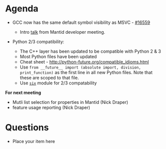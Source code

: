 Agenda
=========
* GCC now has the same default symbol visibility as MSVC - [#16559](https://github.com/mantidproject/mantid/pull/16559)
  * Intro [talk](http://gnab.github.io/remark/remarkise?url=https%3A%2F%2Fraw.githubusercontent.com%2Fmantidproject%2Fdocuments%2Fmaster%2FPresentations%2FDevMeetings%2F2016-01%2FSymbols_Gigg%2FSymbols_Gigg.md) from Mantid developer meeting.

* Python 2/3 compatibility:
  * The C++ layer has been updated to be compatible with Python 2 & 3
  * Most Python files have been updated
  * Cheat sheet - http://python-future.org/compatible_idioms.html
  * Use `from __future__ import (absolute import, division, print_function)` as the first line in all new Python files. Note that these are scoped to that file.
  * Use [`six`](https://pythonhosted.org/six/) module for 2/3 compatability
  
**For next meeting**

* Mutli list selection for properties in Mantid (Nick Draper)
* feature usage reporting (Nick Draper)

Questions
=========
* Place your item here
